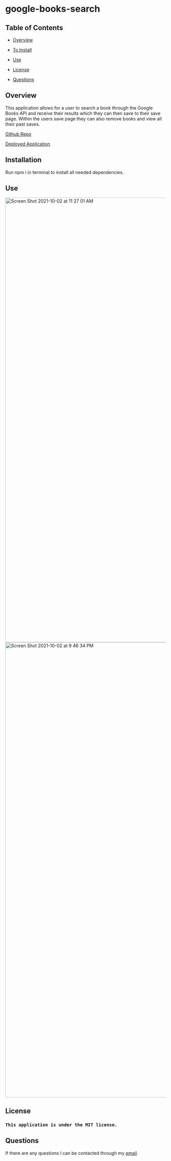 # google-books-search

## Table of Contents

* [Overview](#overview)

* [To Install](#installation)

* [Use](#use)

* [License](#license)

* [Questions](#questions)

## Overview

This application allows for a user to search a book through the Google Books API and receive their results which they can then save to their save page. Within the users save page they can also remove books and view all their past saves.

[Github Repo](https://github.com/tloyzelle/google-books-search)

[Deployed Application](https://google-books-search-tloyzelle.herokuapp.com/)

## Installation
Run npm i in terminal to install all needed dependencies. 

## Use

<img width="1394" alt="Screen Shot 2021-10-02 at 11 27 01 AM" src="https://user-images.githubusercontent.com/82417321/135736641-1bd72eb4-0e78-48ce-acfb-f0227ba98a5c.png">

<img width="1427" alt="Screen Shot 2021-10-02 at 9 46 34 PM" src="https://user-images.githubusercontent.com/82417321/135736643-726780db-df29-4603-b713-43eec6cc2220.png">


## License
### `This application is under the MIT license.`

## Questions
If there are any questions I can be contacted through my [email](tloyzelle@gmail.com).
